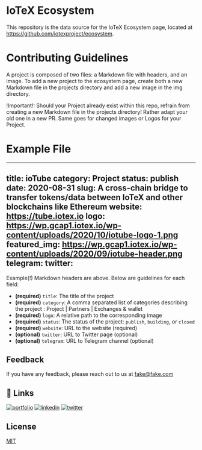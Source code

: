 # IoTeX Ecosystem
This repository is the data source for the IoTeX Ecosystem page, located at https://github.com/iotexproject/ecosystem.

# Contributing Guidelines
A project is composed of two files: a Markdown file with headers, and an image. To add a new project to the ecosystem page, create both a new Markdown file in the projects directory and add a new image in the img directory.

!Important!: Should your Project already exist within this repo, refrain from creating a new Markdown file in the projects directory! Rather adapt your old one in a new PR. Same goes for changed images or Logos for your Project.

# Example File
---
title: ioTube
category: Project
status: publish
date: 2020-08-31
slug: A cross-chain bridge to transfer tokens/data between IoTeX and other blockchains like Ethereum
website: https://tube.iotex.io
logo: https://wp.gcap1.iotex.io/wp-content/uploads/2020/10/iotube-logo-1.png
featured_img: https://wp.gcap1.iotex.io/wp-content/uploads/2020/09/iotube-header.png
telegram:
twitter:
---
Example(!) Markdown headers are above. Below are guidelines for each field:
- **(required)** `title`: The title of the project
- **(required)** `category`: A comma separated list of categories describing the project : Project | Partners | Exchanges & wallet
- **(required)** `logo`: A relative path to the corresponding image
- **(required)** `status`: The status of the project: `publish`, `building`, or `closed`
- **(required)** `website`: URL to the website (required)
- **(optional)** `twitter`: URL to Twitter page (optional)
- **(optional)** `telegram`: URL to Telegram channel (optional)



## Feedback
If you have any feedback, please reach out to us at fake@fake.com


## 🔗 Links
[![portfolio](https://img.shields.io/badge/my_portfolio-000?style=for-the-badge&logo=ko-fi&logoColor=white)](https://katherinempeterson.com/)
[![linkedin](https://img.shields.io/badge/linkedin-0A66C2?style=for-the-badge&logo=linkedin&logoColor=white)](https://www.linkedin.com/)
[![twitter](https://img.shields.io/badge/twitter-1DA1F2?style=for-the-badge&logo=twitter&logoColor=white)](https://twitter.com/)


## License

[MIT](https://choosealicense.com/licenses/mit/)

